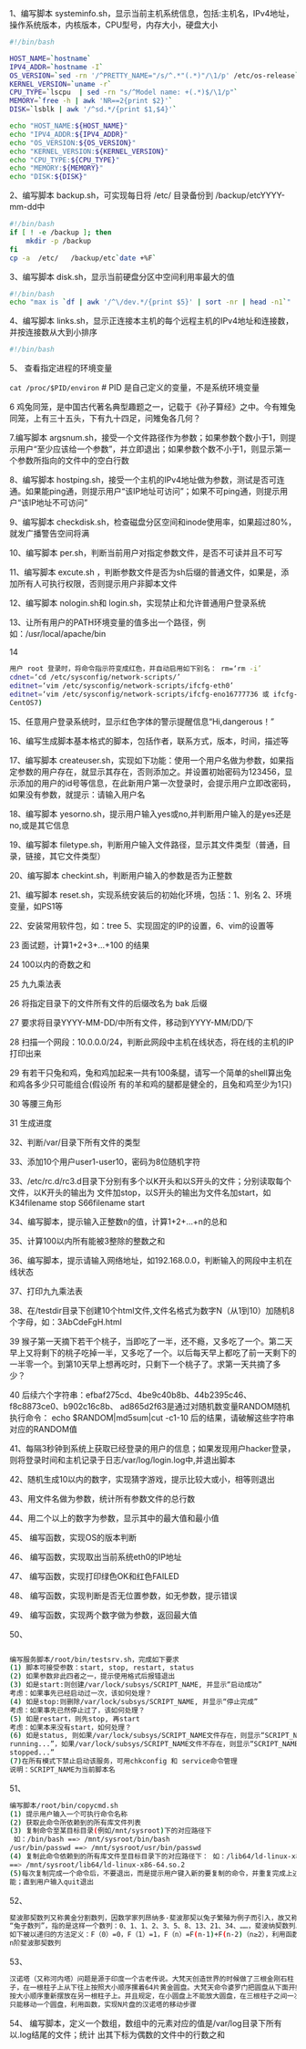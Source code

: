 1、编写脚本 systeminfo.sh，显示当前主机系统信息，包括:主机名，IPv4地址，操作系统版本，内核版本，CPU型号，内存大小，硬盘大小

```bash
#!/bin/bash

HOST_NAME=`hostname`
IPV4_ADDR=`hostname -I`
OS_VERSION=`sed -rn '/^PRETTY_NAME="/s/^.*"(.*)"/\1/p' /etc/os-release`
KERNEL_VERSION=`uname -r`
CPU_TYPE=`lscpu  | sed -rn "s/^Model name: +(.*)$/\1/p"`
MEMORY=`free -h | awk 'NR==2{print $2}'`
DISK=`lsblk | awk '/^sd.*/{print $1,$4}'`

echo "HOST_NAME:${HOST_NAME}"
echo "IPV4_ADDR:${IPV4_ADDR}"
echo "OS_VERSION:${OS_VERSION}"
echo "KERNEL_VERSION:${KERNEL_VERSION}"
echo "CPU_TYPE:${CPU_TYPE}"
echo "MEMORY:${MEMORY}"
echo "DISK:${DISK}"

```

2、编写脚本 backup.sh，可实现每日将 /etc/ 目录备份到 /backup/etcYYYY-mm-dd中

```bash
#!/bin/bash
if [ ! -e /backup ]; then 
    mkdir -p /backup
fi
cp -a  /etc/   /backup/etc`date +%F`

```

3、编写脚本 disk.sh，显示当前硬盘分区中空间利用率最大的值

```bash
#!/bin/bash
echo "max is `df | awk '/^\/dev.*/{print $5}' | sort -nr | head -n1`"
```

4、编写脚本 links.sh，显示正连接本主机的每个远程主机的IPv4地址和连接数，并按连接数从大到小排序

```bash
#!/bin/bash


```

5、 查看指定进程的环境变量

`cat /proc/$PID/environ`  # PID 是自己定义的变量，不是系统环境变量

6 鸡兔同笼，是中国古代著名典型趣题之一，记载于《孙子算经》之中。今有雉兔同笼，上有三十五头，下有九十四足，问雉兔各几何？


7.编写脚本 argsnum.sh，接受一个文件路径作为参数；如果参数个数小于1，则提示用户“至少应该给一个参数”，并立即退出；如果参数个数不小于1，则显示第一个参数所指向的文件中的空白行数

8、编写脚本 hostping.sh，接受一个主机的IPv4地址做为参数，测试是否可连通。如果能ping通，则提示用户“该IP地址可访问”；如果不可ping通，则提示用户“该IP地址不可访问”

9、编写脚本 checkdisk.sh，检查磁盘分区空间和inode使用率，如果超过80%，就发广播警告空间将满

10、编写脚本 per.sh，判断当前用户对指定参数文件，是否不可读并且不可写

11、编写脚本 excute.sh ，判断参数文件是否为sh后缀的普通文件，如果是，添加所有人可执行权限，否则提示用户非脚本文件

12、编写脚本 nologin.sh和 login.sh，实现禁止和允许普通用户登录系统

13、让所有用户的PATH环境变量的值多出一个路径，例如：/usr/local/apache/bin

14

```bash
用户 root 登录时，将命令指示符变成红色，并自动启用如下别名： rm=‘rm -i’
cdnet=‘cd /etc/sysconfig/network-scripts/’
editnet=‘vim /etc/sysconfig/network-scripts/ifcfg-eth0’
editnet=‘vim /etc/sysconfig/network-scripts/ifcfg-eno16777736 或 ifcfg-ens33 ’ (如果系统是
CentOS7)
```
15、任意用户登录系统时，显示红色字体的警示提醒信息“Hi,dangerous！”


16、编写生成脚本基本格式的脚本，包括作者，联系方式，版本，时间，描述等


17、编写脚本 createuser.sh，实现如下功能：使用一个用户名做为参数，如果指定参数的用户存在，就显示其存在，否则添加之。并设置初始密码为123456，显示添加的用户的id号等信息，在此新用户第一次登录时，会提示用户立即改密码，如果没有参数，就提示：请输入用户名


18、编写脚本 yesorno.sh，提示用户输入yes或no,并判断用户输入的是yes还是no,或是其它信息

19、编写脚本 filetype.sh，判断用户输入文件路径，显示其文件类型（普通，目录，链接，其它文件类型）


20、编写脚本 checkint.sh，判断用户输入的参数是否为正整数


21、编写脚本 reset.sh，实现系统安装后的初始化环境，包括：1、别名 2、环境变量，如PS1等 

22、安装常用软件包，如：tree 5、实现固定的IP的设置，6、vim的设置等

23 面试题，计算1+2+3+...+100 的结果

24 100以内的奇数之和

25  九九乘法表

26 将指定目录下的文件所有文件的后缀改名为 bak 后缀

27 要求将目录YYYY-MM-DD/中所有文件，移动到YYYY-MM/DD/下

28 扫描一个网段：10.0.0.0/24，判断此网段中主机在线状态，将在线的主机的IP打印出来

29 有若干只兔和鸡，兔和鸡加起来一共有100条腿，请写一个简单的shell算出兔和鸡各多少只可能组合(假设所
有的羊和鸡的腿都是健全的，且兔和鸡至少为1只)

30 等腰三角形

31 生成进度

32、判断/var/目录下所有文件的类型

33、添加10个用户user1-user10，密码为8位随机字符

33、/etc/rc.d/rc3.d目录下分别有多个以K开头和以S开头的文件；分别读取每个文件，以K开头的输出为
文件加stop，以S开头的输出为文件名加start，如K34filename stop S66filename start

34、编写脚本，提示输入正整数n的值，计算1+2+…+n的总和

35、计算100以内所有能被3整除的整数之和

36、编写脚本，提示请输入网络地址，如192.168.0.0，判断输入的网段中主机在线状态

37、打印九九乘法表

38、在/testdir目录下创建10个html文件,文件名格式为数字N（从1到10）加随机8个字母，如：3AbCdeFgH.html

39 猴子第一天摘下若干个桃子，当即吃了一半，还不瘾，又多吃了一个。第二天早上又将剩下的桃子吃掉一半，又多吃了一个。以后每天早上都吃了前一天剩下的一半零一个。到第10天早上想再吃时，只剩下一个桃子了。求第一天共摘了多少？


40 后续六个字符串：efbaf275cd、4be9c40b8b、44b2395c46、f8c8873ce0、b902c16c8b、
ad865d2f63是通过对随机数变量RANDOM随机执行命令： echo $RANDOM|md5sum|cut -c1-10 
后的结果，请破解这些字符串对应的RANDOM值


41、每隔3秒钟到系统上获取已经登录的用户的信息；如果发现用户hacker登录，则将登录时间和主机记录于日志/var/log/login.log中,并退出脚本

42、随机生成10以内的数字，实现猜字游戏，提示比较大或小，相等则退出

43、用文件名做为参数，统计所有参数文件的总行数

44、用二个以上的数字为参数，显示其中的最大值和最小值

45、 编写函数，实现OS的版本判断

46、 编写函数，实现取出当前系统eth0的IP地址

47、 编写函数，实现打印绿色OK和红色FAILED

48、 编写函数，实现判断是否无位置参数，如无参数，提示错误

49、 编写函数，实现两个数字做为参数，返回最大值

50、 

```bash

编写服务脚本/root/bin/testsrv.sh，完成如下要求
(1) 脚本可接受参数：start, stop, restart, status 
(2) 如果参数非此四者之一，提示使用格式后报错退出
(3) 如是start:则创建/var/lock/subsys/SCRIPT_NAME, 并显示“启动成功”
考虑：如果事先已经启动过一次，该如何处理？
(4) 如是stop:则删除/var/lock/subsys/SCRIPT_NAME, 并显示“停止完成”
考虑：如果事先已然停止过了，该如何处理？
(5) 如是restart，则先stop, 再start
考虑：如果本来没有start，如何处理？
(6) 如是status, 则如果/var/lock/subsys/SCRIPT_NAME文件存在，则显示“SCRIPT_NAME is 
running...”，如果/var/lock/subsys/SCRIPT_NAME文件不存在，则显示“SCRIPT_NAME is 
stopped...”
(7)在所有模式下禁止启动该服务，可用chkconfig 和 service命令管理
说明：SCRIPT_NAME为当前脚本名
```

51、
```bash
编写脚本/root/bin/copycmd.sh
(1) 提示用户输入一个可执行命令名称
(2) 获取此命令所依赖到的所有库文件列表
(3) 复制命令至某目标目录(例如/mnt/sysroot)下的对应路径下
 如：/bin/bash ==> /mnt/sysroot/bin/bash
/usr/bin/passwd ==> /mnt/sysroot/usr/bin/passwd
(4) 复制此命令依赖到的所有库文件至目标目录下的对应路径下： 如：/lib64/ld-linux-x86-64.so.2 
==> /mnt/sysroot/lib64/ld-linux-x86-64.so.2
(5)每次复制完成一个命令后，不要退出，而是提示用户键入新的要复制的命令，并重复完成上述功
能；直到用户输入quit退出

```

52、
```bash
斐波那契数列又称黄金分割数列，因数学家列昂纳多·斐波那契以兔子繁殖为例子而引入，故又称为
“兔子数列”，指的是这样一个数列：0、1、1、2、3、5、8、13、21、34、……，斐波纳契数列以
如下被以递归的方法定义：F（0）=0，F（1）=1，F（n）=F(n-1)+F(n-2)（n≥2），利用函数，求
n阶斐波那契数列
```

53、
```bash
汉诺塔（又称河内塔）问题是源于印度一个古老传说。大梵天创造世界的时候做了三根金刚石柱
子，在一根柱子上从下往上按照大小顺序摞着64片黄金圆盘。大梵天命令婆罗门把圆盘从下面开始
按大小顺序重新摆放在另一根柱子上。并且规定，在小圆盘上不能放大圆盘，在三根柱子之间一次
只能移动一个圆盘，利用函数，实现N片盘的汉诺塔的移动步骤

```

54、
编写脚本，定义一个数组，数组中的元素对应的值是/var/log目录下所有以.log结尾的文件；统计
出其下标为偶数的文件中的行数之和














